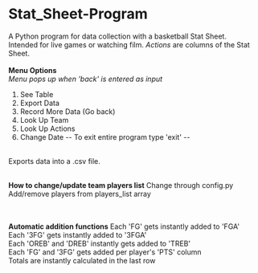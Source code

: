 # Stat_Sheet-Program

A Python program for data collection with a basketball Stat Sheet. <br/>
Intended for live games or watching film. *Actions* are columns of the Stat Sheet.<br/>
<br/>
**Menu Options**
<br/>
*Menu pops up when 'back' is entered as input*<br/>
1. See Table 
2. Export Data 
3. Record More Data (Go back) 
4. Look Up Team 
5. Look Up Actions
6. Change Date
-- To exit entire program type 'exit' --
<br/>
Exports data into a .csv file.
<br/>
<br/>

 **How to change/update team players list** 
Change through config.py <br/>
Add/remove players from players_list array <br/>
<br/>
<br/>

 **Automatic addition functions** 
Each 'FG' gets instantly added to 'FGA' <br/>
Each '3FG' gets instantly added to '3FGA' <br/>
Each 'OREB' and 'DREB' instantly gets added to 'TREB' <br/>
Each 'FG' and '3FG' gets added per player's 'PTS' column <br/>
Totals are instantly calculated in the last row<br/>
